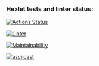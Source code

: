 ### Hexlet tests and linter status:
[![Actions Status](https://github.com/bmwmtv/frontend-project-lvl1/workflows/hexlet-check/badge.svg)](https://github.com/bmwmtv/frontend-project-lvl1/actions)

[![Linter](https://github.com/bmwmtv/frontend-project-lvl1/actions/workflows/linter.yml/badge.svg)](https://github.com/bmwmtv/frontend-project-lvl1/actions/workflows/linter.yml)

[![Maintainability](https://api.codeclimate.com/v1/badges/a99a88d28ad37a79dbf6/maintainability)](https://codeclimate.com/github/codeclimate/codeclimate/maintainability)

[![asciicast](https://asciinema.org/a/494397.svg)](https://asciinema.org/a/494397)
